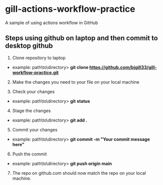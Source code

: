 # gill-actions-workflow-practice
A sample of using actions workflow in GitHub

## Steps using github on laptop and then commit to desktop github
1. Clone repository to laptop
- example: path\to\directory> **git clone https://github.com/bjgill33/gill-workflow-practice.git**

2. Make the changes you need to your file on your local machine

3. Check your changes
- example: path\to\directory> **git status**

4. Stage the changes
- example: path\to\directory> **git add .**

5. Commit your changes
- example: path\to\directory> **git commit -m "Your commit message here"**

6. Push the commit
- example: path\to\directory> **git push origin main**

7. The repo on github.com should now match the repo on your local machine.

